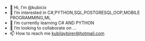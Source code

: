 - 👋 Hi, I’m @kubicix
- 👀 I’m interested in C#,PYTHON,SQL,POSTGRESQL,OOP,MOBILE PROGRAMMING,ML
- 🌱 I’m currently learning C# AND PYTHON
- 💞️ I’m looking to collaborate on ...
- 📫 How to reach me kubilaybirer@hotmail.com

<!---
kubicix/kubicix is a ✨ special ✨ repository because its `README.md` (this file) appears on your GitHub profile.
You can click the Preview link to take a look at your changes.
--->
